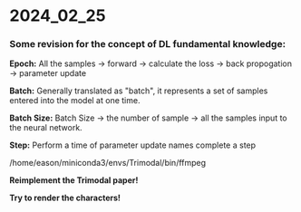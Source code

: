 # 2024_02_25

### **Some revision for the concept of DL fundamental knowledge:**

**Epoch:** All the samples -> forward -> calculate the loss -> back propogation -> parameter update



**Batch:** Generally translated as "batch", it represents a set of samples entered into the model at one time. 



**Batch Size:** Batch Size -> the number of sample -> all the samples input to the neural network.



**Step:** Perform a time of parameter update names complete a step



/home/eason/miniconda3/envs/Trimodal/bin/ffmpeg

**Reimplement the Trimodal paper!**

**Try to render the characters!**

